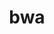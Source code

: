 ---
title: "bwa"
layout: cache
categories: [package, v0.18]
meta: {"versions": ["0.7.17"], "compilers": ["gcc@7.3.1"], "oss": ["amzn2"], "platforms": ["linux"], "targets": ["x86_64_v3"], "stacks": ["aws-ahug", "aws-isc"], "num_specs": 1, "num_specs_by_stack": {"aws-isc": 1, "aws-ahug": 1}}
spec_details: [{"hash": "6kvqarmlhsnc426wx3i4jjv62332v5kf", "compiler": "gcc@7.3.1", "versions": ["0.7.17"], "os": "amzn2", "platform": "linux", "target": "x86_64_v3", "variants": [], "stacks": ["aws-isc", "aws-ahug"], "size": "-", "tarball": "https://binaries.spack.io/releases/v0.18/build_cache/linux-amzn2-x86_64_v3/gcc-7.3.1/bwa-0.7.17/linux-amzn2-x86_64_v3-gcc-7.3.1-bwa-0.7.17-6kvqarmlhsnc426wx3i4jjv62332v5kf.spack"}]
---
